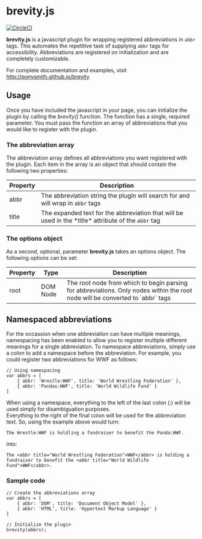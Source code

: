 brevity.js
==========

[![CircleCI](https://circleci.com/gh/ponysmith/brevity.svg?style=svg)](https://circleci.com/gh/ponysmith/brevity)

**brevity.js** is a javascript plugin for wrapping registered abbreviations in `abbr` tags.  This automates the repetitive task of supplying `abbr` tags
for accessibility.  Abbreviations are registered on initialization and are completely customizable.


For complete documentation and examples, visit http://ponysmith.github.io/brevity


## Usage ##

Once you have included the javascript in your page, you can initialize the plugin by calling the *brevity()* function.  The function has a single, required parameter.  You must pass the function an array of abbreviations that you would like to register with the plugin.



### The abbreviation array ###

The abbreviation array defines  all abbreviations you want registered with the plugin.  Each item in the array is an object that should contain the following two properties:

<table summary="Required properties in abbreviation objects for brevity.js">
	<thead>
		<tr>
			<th scope="col">Property</th>
			<th scope="col">Description</th>
		</tr>
	</thead>
	<tbody>
		<tr>
			<td>abbr</td>
			<td>The abbreviation string the plugin will search for and will wrap in <code>abbr</code> tags</td>
		</tr>
		<tr>
			<td>title</td>
			<td>The expanded text for the abbreviation that will be used in the *title* attribute of the <code>abbr</code> tag</td>
		</tr>
	</tbody>
</table>



### The options object ###

As a second, optional, parameter **brevity.js** takes an options object.  The following options can be set:

<table summary="Required properties in abbreviation objects for brevity.js">
	<thead>
		<tr>
			<th scope="col">Property</th>
			<th scope="col">Type</th>
			<th scope="col">Description</th>
		</tr>
	</thead>
	<tbody>
		<tr>
			<td>root</td>
			<td>DOM Node</td>
			<td>The root node from which to begin parsing for abbreviations.  Only nodes within the root node will be converted to `abbr` tags</td>
		</tr>
	</tbody>
</table>




## Namespaced abbreviations ##

For the occassion when one abbreviation can have multiple meanings, namespacing has been enabled to allow you to register multiple different meanings for a single abbreviation.
To namespace abbreviations, simply use a colon to add a namespace before the abbreviation.  For example, you could register two abbreviations for WWF as follows:

	// Using namespacing
	var abbrs = [
		{ abbr: 'Wrestle:WWF', title: 'World Wrestling Federation' },
		{ abbr: 'Pandas:WWF', title: 'World Wildlife Fund' }
	]
	
When using a namespace, everything to the left of the last colon (:) will be used simply for disambiguation purposes.  
Everything to the right of the final colon will be used for the abbreviation text.  So, using the example above would turn:

	The Wrestle:WWF is holdling a fundraiser to benefit the Panda:WWF.
	
into:

	The <abbr title="World Wrestling Federation">WWF</abbr> is holding a fundraiser to benefit the <abbr title="World Wildlife Fund">WWF</abbr>.




### Sample code ###

	// Create the abbreviations array
	var abbrs = [
		{ abbr: 'DOM', title: 'Document Object Model' },
		{ abbr: 'HTML', title: 'Hypertext Markup Language' }
	]

	// Initialize the plugin
	brevity(abbrs);



